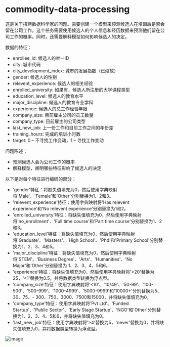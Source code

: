 # commodity-data-processing
这是关于招聘数据科学家的问题。需要创建一个模型来预测候选人在培训后是否会留在公司工作。这个任务需要使用候选人的个人信息和经历数据来预测他们留在公司工作的概率。同时，还需要解释模型如何影响候选人的决定。

数据的特征：
- enrollee_id: 候选人的唯一ID
- city: 城市代码
- city_development_index: 城市的发展指数（已缩放）
- gender: 候选人的性别
- relevent_experience: 候选人的相关经验
- enrolled_university: 如果有，候选人所注册的大学课程类型
- education_level: 候选人的教育水平
- major_discipline: 候选人的教育专业学科
- experience: 候选人的总工作经验年限
- company_size: 目前雇主公司的员工数量
- company_type: 目前雇主的公司类型
- last_new_job: 上一份工作和目前工作之间的年份差
- training_hours: 完成的培训小时数
- target: 0 – 不寻找工作变动，1 – 寻找工作变动

问题陈述：
- 预测候选人会为公司工作的概率
- 解释模型，阐明哪些特征影响了候选人的决定


以下是对每个特征进行编码的部分：

- 'gender'特征：将缺失值填充为0，然后使用字典映射将'Male'、'Female'和'Other'分别替换为1、2和3。
- 'relevent_experience'特征：使用字典映射将'Has relevent experience'和'No relevent experience'分别替换为1和2。
- 'enrolled_university'特征：将缺失值填充为0，然后使用字典映射将'no_enrollment'、'Full time course'和'Part time course'分别替换为1、2和3。
- 'education_level'特征：将缺失值填充为0，然后使用字典映射将'Graduate'、'Masters'、'High School'、'Phd'和'Primary School'分别替换为1、2、3、4和5。
- 'major_discipline'特征：将缺失值填充为0，然后使用字典映射将'STEM'、'Business Degree'、'Arts'、'Humanities'、'No Major'和'Other'分别替换为 1、2、3、4、5和6。
- 'experience'特征：将缺失值填充为0，然后使用字典映射将'>20'替换为25，'<1'替换为0.5，并将数据类型转换为浮点型。
- 'company_size'特征：使用字典映射将'<10'、'10/49'、'50-99'、'100-500'、'500-999'、'1000-4999'、'5000-9999'和'10000+'分别替换为5、30、75、- 300、750、3000、7500和15000，并将缺失值填充为0。
- 'company_type'特征：使用字典映射将'Pvt Ltd'、'Funded Startup'、'Public Sector'、'Early Stage Startup'、'NGO'和'Other'分别替换为1、2、3、4、5和6，并将缺失值填充为0。
- 'last_new_job'特征：使用字典映射将'>4'替换为5，'never'替换为0，并将缺失值填充为0，并将数据类型转换为浮点型。

![image](https://github.com/Olivia-account/commodity-data-processing/assets/60562899/51478457-ab3f-4ac1-bc98-a89fd9caf18c)
